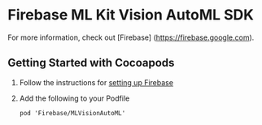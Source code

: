 # Firebase ML Kit Vision AutoML SDK

For more information, check out [Firebase] (https://firebase.google.com).

## Getting Started with Cocoapods

1.  Follow the instructions for
    [setting up Firebase](https://developers.google.com/firebase/docs/ios/)
2.  Add the following to your Podfile

    ```
    pod 'Firebase/MLVisionAutoML'
    ```
